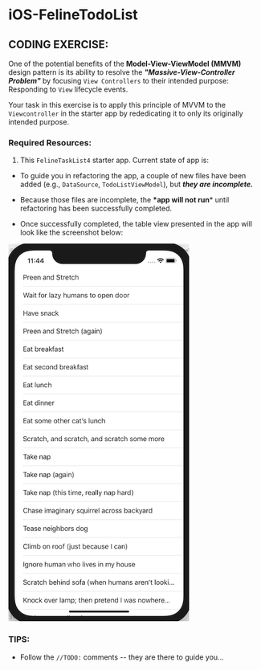 # iOS-FelineTodoList

## CODING EXERCISE:

One of the potential benefits of the **Model-View-ViewModel (MMVM)** design pattern is its ability to resolve the __*"Massive-View-Controller Problem"*__ by focusing `View Controllers` to their intended purpose: Responding to `View` lifecycle events.

Your task in this exercise is to apply this principle of MVVM to the `Viewcontroller` in the starter app by rededicating it to only its originally intended purpose.

### Required Resources:

1. This `FelineTaskList4` starter app. Current state of app is:

- To guide you in refactoring the app, a couple of new files have been added (e.g., `DataSource`, `TodoListViewModel`), but __*they are incomplete.*__

- Because those files are incomplete, the __*app will not run__* until refactoring has been successfully completed.

- Once successfully completed, the table view presented in the app will look like the screenshot below:

![Working_table_view](Working_table_view.png) </br>


### TIPS:

- Follow the `//TODO:` comments -- they are there to guide you...
